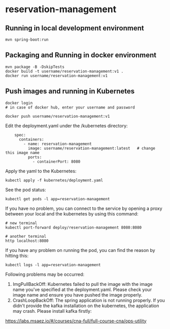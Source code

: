 # reservation-management

## Running in local development environment

```
mvn spring-boot:run
```

## Packaging and Running in docker environment

```
mvn package -B -DskipTests
docker build -t username/reservation-management:v1 .
docker run username/reservation-management:v1
```

## Push images and running in Kubernetes

```
docker login 
# in case of docker hub, enter your username and password

docker push username/reservation-management:v1
```

Edit the deployment.yaml under the /kubernetes directory:
```
    spec:
      containers:
        - name: reservation-management
          image: username/reservation-management:latest   # change this image name
          ports:
            - containerPort: 8080

```

Apply the yaml to the Kubernetes:
```
kubectl apply -f kubernetes/deployment.yaml
```

See the pod status:
```
kubectl get pods -l app=reservation-management
```

If you have no problem, you can connect to the service by opening a proxy between your local and the kubernetes by using this command:
```
# new terminal
kubectl port-forward deploy/reservation-management 8080:8080

# another terminal
http localhost:8080
```

If you have any problem on running the pod, you can find the reason by hitting this:
```
kubectl logs -l app=reservation-management
```

Following problems may be occurred:

1. ImgPullBackOff:  Kubernetes failed to pull the image with the image name you've specified at the deployment.yaml. Please check your image name and ensure you have pushed the image properly.
1. CrashLoopBackOff: The spring application is not running properly. If you didn't provide the kafka installation on the kubernetes, the application may crash. Please install kafka firstly:

https://labs.msaez.io/#/courses/cna-full/full-course-cna/ops-utility

